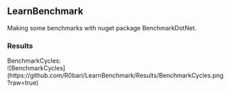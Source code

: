 <h2>LearnBenchmark</h2>
Making some benchmarks with nuget package BenchmarkDotNet.

<h3>Results</h3>
BenchmarkCycles:</br>
![BenchmarkCycles](https://github.com/R0bari/LearnBenchmark/Results/BenchmarkCycles.png?raw=true)

